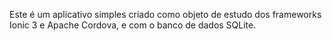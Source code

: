 
Este é um aplicativo simples criado como objeto de estudo dos frameworks Ionic 3 e Apache Cordova, e com o banco de dados SQLite.
